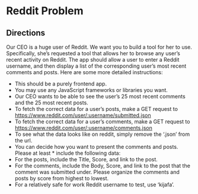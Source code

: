 # Reddit Problem

## Directions
Our CEO is a huge user of Reddit. We want you to build a tool for her to use. Specifically, she’s requested a tool that allows her to browse any user’s recent activity on Reddit. The app should allow a user to enter a Reddit username, and then display a list of the corresponding user’s most recent comments and posts. Here are some more detailed instructions:

* This should be a purely frontend app.
* You may use any JavaScript frameworks or libraries you want.
* Our CEO wants to be able to see the user’s 25 most recent comments and the 25 most recent posts.
* To fetch the correct data for a user’s posts, make a GET request to https://www.reddit.com/user/:username/submitted.json
* To fetch the correct data for a user’s comments, make a GET request to https://www.reddit.com/user/:username/comments.json
* To see what the data looks like on reddit, simply remove the ‘.json’ from the url.
* You can decide how you want to present the comments and posts. Please at least * include the following data:
* For the posts, include the Title, Score, and link to the post.
* For the comments, include the Body, Score, and link to the post that the comment was submitted under.
Please organize the comments and posts by score from highest to lowest.
* For a relatively safe for work Reddit username to test, use ‘kijafa’.
